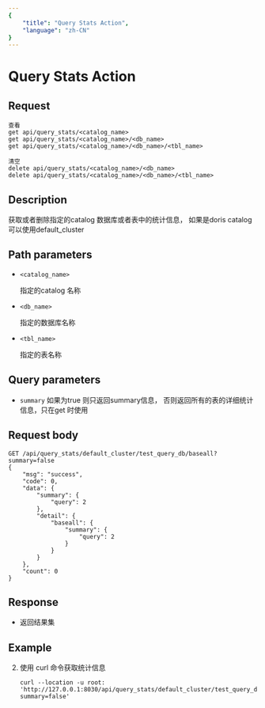 ```yaml
---
{
    "title": "Query Stats Action",
    "language": "zh-CN"
}
---
```


<!-- 
Licensed to the Apache Software Foundation (ASF) under one
or more contributor license agreements.  See the NOTICE file
distributed with this work for additional information
regarding copyright ownership.  The ASF licenses this file
to you under the Apache License, Version 2.0 (the
"License"); you may not use this file except in compliance
with the License.  You may obtain a copy of the License at

  http://www.apache.org/licenses/LICENSE-2.0

Unless required by applicable law or agreed to in writing,
software distributed under the License is distributed on an
"AS IS" BASIS, WITHOUT WARRANTIES OR CONDITIONS OF ANY
KIND, either express or implied.  See the License for the
specific language governing permissions and limitations
under the License.
-->

# Query Stats Action

<version since="dev"></version>

## Request

```
查看
get api/query_stats/<catalog_name>
get api/query_stats/<catalog_name>/<db_name>
get api/query_stats/<catalog_name>/<db_name>/<tbl_name>

清空
delete api/query_stats/<catalog_name>/<db_name>
delete api/query_stats/<catalog_name>/<db_name>/<tbl_name>
```

## Description

获取或者删除指定的catalog 数据库或者表中的统计信息， 如果是doris catalog 可以使用default_cluster
    
## Path parameters

* `<catalog_name>`

    指定的catalog 名称
* `<db_name>`

    指定的数据库名称
* `<tbl_name>`

    指定的表名称

## Query parameters
* `summary`
如果为true 则只返回summary信息， 否则返回所有的表的详细统计信息，只在get 时使用

## Request body

```
GET /api/query_stats/default_cluster/test_query_db/baseall?summary=false
{
    "msg": "success",
    "code": 0,
    "data": {
        "summary": {
            "query": 2
        },
        "detail": {
            "baseall": {
                "summary": {
                    "query": 2
                }
            }
        }
    },
    "count": 0
}

```

## Response

* 返回结果集


## Example


2. 使用 curl 命令获取统计信息

    ```
    curl --location -u root: 'http://127.0.0.1:8030/api/query_stats/default_cluster/test_query_db/baseall?summary=false'
    ```

